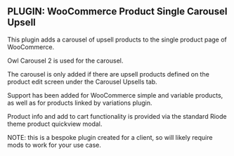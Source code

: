 ## PLUGIN: WooCommerce Product Single Carousel Upsell

This plugin adds a carousel of upsell products to the single product page of WooCommerce. 

Owl Carousel 2 is used for the carousel. 

The carousel is only added if there are upsell products defined on the product edit screen under the Carousel Upsells tab. 

Support has been added for WooCommerce simple and variable products, as well as for products linked by variations plugin.

Product info and add to cart functionality is provided via the standard Riode theme product quickview modal.

NOTE: this is a bespoke plugin created for a client, so will likely require mods to work for your use case.
